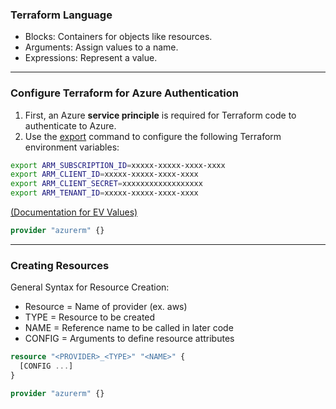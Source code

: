 ### Terraform Language
- Blocks: Containers for objects like resources.
- Arguments: Assign values to a name.
- Expressions: Represent a value.

___
### Configure Terraform for Azure Authentication
1. First, an Azure **service principle** is required for Terraform code to authenticate to Azure.
2. Use the [export](https://www.man7.org/linux/man-pages/man1/export.1p.html) command to configure the following Terraform environment variables:
```bash
export ARM_SUBSCRIPTION_ID=xxxxx-xxxxx-xxxx-xxxx
export ARM_CLIENT_ID=xxxxx-xxxxx-xxxx-xxxx
export ARM_CLIENT_SECRET=xxxxxxxxxxxxxxxxxx
export ARM_TENANT_ID=xxxxx-xxxxx-xxxx-xxxx
```
[(Documentation for EV Values)](https://github.com/HorningGit/Rayquaza_Resources/blob/master/tools/cloud/azure.md)

```terraform
provider "azurerm" {}
```


___
### Creating Resources
General Syntax for Resource Creation:
  - Resource = Name of provider (ex. aws)
  - TYPE = Resource to be created
  - NAME = Reference name to be called in later code
  - CONFIG = Arguments to define resource attributes
```terraform
resource "<PROVIDER>_<TYPE>" "<NAME>" {
  [CONFIG ...]
}
```

```terraform
provider "azurerm" {}
```
